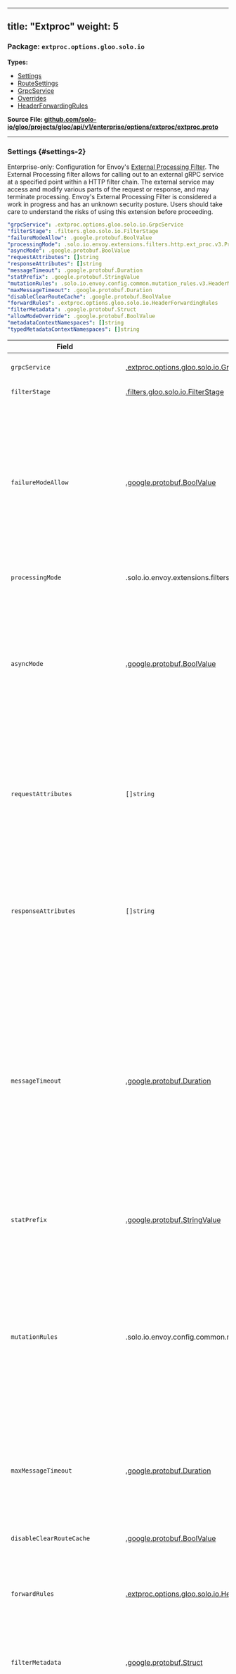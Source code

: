 
---
title: "Extproc"
weight: 5
---

<!-- Code generated by solo-kit. DO NOT EDIT. -->


### Package: `extproc.options.gloo.solo.io` 
**Types:**


- [Settings](#settings-2)
- [RouteSettings](#routesettings-1)
- [GrpcService](#grpcservice-3)
- [Overrides](#overrides)
- [HeaderForwardingRules](#headerforwardingrules)
  



**Source File: [github.com/solo-io/gloo/projects/gloo/api/v1/enterprise/options/extproc/extproc.proto](https://github.com/solo-io/gloo/blob/main/projects/gloo/api/v1/enterprise/options/extproc/extproc.proto)**





---
### Settings {#settings-2}

 
Enterprise-only: Configuration for Envoy's [External Processing Filter](https://www.envoyproxy.io/docs/envoy/latest/configuration/http/http_filters/ext_proc_filter).
The External Processing filter allows for calling out to an external gRPC service at a specified
point within a HTTP filter chain. The external service may access and modify various parts of the
request or response, and may terminate processing.
Envoy's External Processing Filter is considered a work in progress and has an unknown security posture.
Users should take care to understand the risks of using this extension before proceeding.

```yaml
"grpcService": .extproc.options.gloo.solo.io.GrpcService
"filterStage": .filters.gloo.solo.io.FilterStage
"failureModeAllow": .google.protobuf.BoolValue
"processingMode": .solo.io.envoy.extensions.filters.http.ext_proc.v3.ProcessingMode
"asyncMode": .google.protobuf.BoolValue
"requestAttributes": []string
"responseAttributes": []string
"messageTimeout": .google.protobuf.Duration
"statPrefix": .google.protobuf.StringValue
"mutationRules": .solo.io.envoy.config.common.mutation_rules.v3.HeaderMutationRules
"maxMessageTimeout": .google.protobuf.Duration
"disableClearRouteCache": .google.protobuf.BoolValue
"forwardRules": .extproc.options.gloo.solo.io.HeaderForwardingRules
"filterMetadata": .google.protobuf.Struct
"allowModeOverride": .google.protobuf.BoolValue
"metadataContextNamespaces": []string
"typedMetadataContextNamespaces": []string

```

| Field | Type | Description |
| ----- | ---- | ----------- | 
| `grpcService` | [.extproc.options.gloo.solo.io.GrpcService](../extproc.proto.sk/#grpcservice) | Required. Configuration for the gRPC service that the filter will communicate with. |
| `filterStage` | [.filters.gloo.solo.io.FilterStage](../../../../filters/stages.proto.sk/#filterstage) | Required. Where in the HTTP filter chain to insert the filter. |
| `failureModeAllow` | [.google.protobuf.BoolValue](https://developers.google.com/protocol-buffers/docs/reference/csharp/class/google/protobuf/well-known-types/bool-value) | By default, if the gRPC stream cannot be established, or if it is closed prematurely with an error, the filter will fail. Specifically, if the response headers have not yet been delivered, then it will return a 500 error downstream. If they have been delivered, then instead the HTTP stream to the downstream client will be reset. With this parameter set to true, however, then if the gRPC stream is prematurely closed or could not be opened, processing continues without error. |
| `processingMode` | .solo.io.envoy.extensions.filters.http.ext_proc.v3.ProcessingMode | Specifies default options for how HTTP headers, trailers, and bodies are sent. |
| `asyncMode` | [.google.protobuf.BoolValue](https://developers.google.com/protocol-buffers/docs/reference/csharp/class/google/protobuf/well-known-types/bool-value) | NOT CURRENTLY IMPLEMENTED. If true, send each part of the HTTP request or response specified by ProcessingMode asynchronously -- in other words, send the message on the gRPC stream and then continue filter processing. If false, which is the default, suspend filter execution after each message is sent to the remote service and wait up to "message_timeout" for a reply. |
| `requestAttributes` | `[]string` | NOT CURRENTLY IMPLEMENTED. Envoy provides a number of [attributes](https://www.envoyproxy.io/docs/envoy/latest/intro/arch_overview/advanced/attributes#arch-overview-attributes) for expressive policies. Each attribute name provided in this field will be matched against that list and populated in the request_headers message. See the [request attribute documentation](https://www.envoyproxy.io/docs/envoy/latest/intro/arch_overview/advanced/attributes#request-attributes) for the list of supported attributes and their types. |
| `responseAttributes` | `[]string` | NOT CURRENTLY IMPLEMENTED. Envoy provides a number of [attributes](https://www.envoyproxy.io/docs/envoy/latest/intro/arch_overview/advanced/attributes#arch-overview-attributes) for expressive policies. Each attribute name provided in this field will be matched against that list and populated in the response_headers message. See the [response attribute documentation](https://www.envoyproxy.io/docs/envoy/latest/intro/arch_overview/advanced/attributes#response-attributes) for the list of supported attributes and their types. |
| `messageTimeout` | [.google.protobuf.Duration](https://developers.google.com/protocol-buffers/docs/reference/csharp/class/google/protobuf/well-known-types/duration) | Specifies the timeout for each individual message sent on the stream when the filter is running in synchronous mode. Whenever the proxy sends a message on the stream that requires a response, it will reset this timer, and will stop processing and return an error (subject to the processing mode) if the timer expires before a matching response is received. There is no timeout when the filter is running in asynchronous mode. Value must be at least 0 seconds, and less than or equal to 3600 seconds. Zero is a valid value which means the timer will be triggered immediately. If not configured, default is 200 milliseconds. |
| `statPrefix` | [.google.protobuf.StringValue](https://developers.google.com/protocol-buffers/docs/reference/csharp/class/google/protobuf/well-known-types/string-value) | Optional additional prefix to use when emitting statistics. This allows distinguishing between statistics emitted by multiple *ext_proc* filters in an HTTP filter chain. |
| `mutationRules` | .solo.io.envoy.config.common.mutation_rules.v3.HeaderMutationRules | Rules that determine what modifications an external processing server may make to message headers. If not set, all headers may be modified except for "host", ":authority", ":scheme", ":method", and headers that start with the header prefix set via [header_prefix](https://www.envoyproxy.io/docs/envoy/latest/api-v3/config/bootstrap/v3/bootstrap.proto#envoy-v3-api-field-config-bootstrap-v3-bootstrap-header-prefix) (which is usually "x-envoy"). Note that changing headers such as "host" or ":authority" may not in itself change Envoy's routing decision, as routes can be cached. To also force the route to be recomputed, set the [clear_route_cache](https://www.envoyproxy.io/docs/envoy/latest/api-v3/service/ext_proc/v3/external_processor.proto#envoy-v3-api-field-service-ext-proc-v3-commonresponse-clear-route-cache) field to true in the same response. |
| `maxMessageTimeout` | [.google.protobuf.Duration](https://developers.google.com/protocol-buffers/docs/reference/csharp/class/google/protobuf/well-known-types/duration) | Specify the upper bound of [override_message_timeout](https://www.envoyproxy.io/docs/envoy/latest/api-v3/service/ext_proc/v3/external_processor.proto#envoy-v3-api-field-service-ext-proc-v3-processingresponse-override-message-timeout). If not specified, by default it is 0, which will effectively disable the `override_message_timeout` API. Value must be greater than or equal to the `messageTimeout` and less than or equal to 3600 seconds. |
| `disableClearRouteCache` | [.google.protobuf.BoolValue](https://developers.google.com/protocol-buffers/docs/reference/csharp/class/google/protobuf/well-known-types/bool-value) | Prevents clearing the route-cache when the [clear_route_cache](https://www.envoyproxy.io/docs/envoy/latest/api-v3/service/ext_proc/v3/external_processor.proto#envoy-v3-api-field-service-ext-proc-v3-commonresponse-clear-route-cache) field is set in an external processor response. |
| `forwardRules` | [.extproc.options.gloo.solo.io.HeaderForwardingRules](../extproc.proto.sk/#headerforwardingrules) | Allow headers matching the `forward_rules` to be forwarded to the external processing server. If not set, all headers are forwarded to the external processing server. |
| `filterMetadata` | [.google.protobuf.Struct](https://developers.google.com/protocol-buffers/docs/reference/csharp/class/google/protobuf/well-known-types/struct) | Additional metadata to be added to the filter state for logging purposes. The metadata will be added to StreamInfo's filter state under the namespace corresponding to the ext_proc filter name. |
| `allowModeOverride` | [.google.protobuf.BoolValue](https://developers.google.com/protocol-buffers/docs/reference/csharp/class/google/protobuf/well-known-types/bool-value) | If `allow_mode_override` is set to true, the filter config [processing_mode](https://www.envoyproxy.io/docs/envoy/latest/api-v3/extensions/filters/http/ext_proc/v3/ext_proc.proto#envoy-v3-api-field-extensions-filters-http-ext-proc-v3-externalprocessor-processing-mode) can be overridden by the response message from the external processing server [mode_override](https://www.envoyproxy.io/docs/envoy/latest/api-v3/service/ext_proc/v3/external_processor.proto#envoy-v3-api-field-service-ext-proc-v3-processingresponse-mode-override). If not set, `mode_override` API in the response message will be ignored. |
| `metadataContextNamespaces` | `[]string` | Specifies a list of metadata namespaces whose values, if present, will be passed to the ext_proc service as an opaque *protobuf::Struct*. |
| `typedMetadataContextNamespaces` | `[]string` | Specifies a list of metadata namespaces whose values, if present, will be passed to the ext_proc service. typed_filter_metadata is passed as an `protobuf::Any`. It works in a way similar to `metadata_context_namespaces` but allows envoy and external processing server to share the protobuf message definition in order to do a safe parsing. |




---
### RouteSettings {#routesettings-1}

 
External processor settings that can be configured on a virtual host or route.

```yaml
"disabled": .google.protobuf.BoolValue
"overrides": .extproc.options.gloo.solo.io.Overrides

```

| Field | Type | Description |
| ----- | ---- | ----------- | 
| `disabled` | [.google.protobuf.BoolValue](https://developers.google.com/protocol-buffers/docs/reference/csharp/class/google/protobuf/well-known-types/bool-value) | Set to true to disable the External Processing filter for this virtual host or route. Setting this value to false is not supported. Only one of `disabled` or `overrides` can be set. |
| `overrides` | [.extproc.options.gloo.solo.io.Overrides](../extproc.proto.sk/#overrides) | Override specific configuration for this virtual host or route. If a route specifies overrides, it will override the disabled flag of its parent virtual host. Only one of `overrides` or `disabled` can be set. |




---
### GrpcService {#grpcservice-3}



```yaml
"extProcServerRef": .core.solo.io.ResourceRef
"authority": .google.protobuf.StringValue
"retryPolicy": .solo.io.envoy.config.core.v3.RetryPolicy
"timeout": .google.protobuf.Duration
"initialMetadata": []solo.io.envoy.config.core.v3.HeaderValue

```

| Field | Type | Description |
| ----- | ---- | ----------- | 
| `extProcServerRef` | [.core.solo.io.ResourceRef](../../../../../../../../../solo-kit/api/v1/ref.proto.sk/#resourceref) | A reference to the Upstream representing the external processor gRPC server. See https://www.envoyproxy.io/docs/envoy/latest/api-v3/service/ext_proc/v3/external_processor.proto for details. |
| `authority` | [.google.protobuf.StringValue](https://developers.google.com/protocol-buffers/docs/reference/csharp/class/google/protobuf/well-known-types/string-value) | The `:authority` header in the grpc request. If this field is not set, the authority header value will be the cluster name. Note that this authority does not override the SNI. The SNI is provided by the transport socket of the cluster. |
| `retryPolicy` | .solo.io.envoy.config.core.v3.RetryPolicy | Indicates the retry policy for re-establishing the gRPC stream This field is optional. If max interval is not provided, it will be set to ten times the provided base interval. Currently only supported for xDS gRPC streams. If not set, xDS gRPC streams default base interval:500ms, maximum interval:30s will be applied. |
| `timeout` | [.google.protobuf.Duration](https://developers.google.com/protocol-buffers/docs/reference/csharp/class/google/protobuf/well-known-types/duration) | The timeout for the gRPC request. This is the timeout for a specific request. |
| `initialMetadata` | []solo.io.envoy.config.core.v3.HeaderValue | Additional metadata to include in streams initiated to the GrpcService. This can be used for scenarios in which additional ad hoc authorization headers (e.g. `x-foo-bar: baz-key`) are to be injected. For more information, including details on header value syntax, see the documentation on [custom request headers](https://www.envoyproxy.io/docs/envoy/latest/configuration/http/http_conn_man/headers#config-http-conn-man-headers-custom-request-headers). |




---
### Overrides {#overrides}



```yaml
"processingMode": .solo.io.envoy.extensions.filters.http.ext_proc.v3.ProcessingMode
"asyncMode": .google.protobuf.BoolValue
"requestAttributes": []string
"responseAttributes": []string
"grpcService": .extproc.options.gloo.solo.io.GrpcService
"metadataContextNamespaces": []string
"typedMetadataContextNamespaces": []string

```

| Field | Type | Description |
| ----- | ---- | ----------- | 
| `processingMode` | .solo.io.envoy.extensions.filters.http.ext_proc.v3.ProcessingMode | Set a different processing mode for this virtual host or route than the default. |
| `asyncMode` | [.google.protobuf.BoolValue](https://developers.google.com/protocol-buffers/docs/reference/csharp/class/google/protobuf/well-known-types/bool-value) | NOT CURRENTLY IMPLEMENTED. Set a different asynchronous processing option than the default. |
| `requestAttributes` | `[]string` | NOT FINALIZED UPSTREAM use at your own upgrade risk Set different optional attributes than the default setting of the `request_attributes` field. |
| `responseAttributes` | `[]string` | NOT FINALIZED UPSTREAM use at your own upgrade risk Set different optional properties than the default setting of the `response_attributes` field. |
| `grpcService` | [.extproc.options.gloo.solo.io.GrpcService](../extproc.proto.sk/#grpcservice) | Set a different gRPC service for this virtual host or route than the default. |
| `metadataContextNamespaces` | `[]string` | Specifies a list of metadata namespaces whose values, if present, will be passed to the ext_proc service as an opaque *protobuf::Struct*. |
| `typedMetadataContextNamespaces` | `[]string` | Specifies a list of metadata namespaces whose values, if present, will be passed to the ext_proc service. typed_filter_metadata is passed as an `protobuf::Any`. It works in a way similar to `metadata_context_namespaces` but allows envoy and external processing server to share the protobuf message definition in order to do a safe parsing. |




---
### HeaderForwardingRules {#headerforwardingrules}

 
The HeaderForwardingRules structure specifies what headers are
allowed to be forwarded to the external processing server.
See https://www.envoyproxy.io/docs/envoy/latest/api-v3/extensions/filters/http/ext_proc/v3/ext_proc.proto#extensions-filters-http-ext-proc-v3-headerforwardingrules
for details.

```yaml
"allowedHeaders": .solo.io.envoy.type.matcher.v3.ListStringMatcher
"disallowedHeaders": .solo.io.envoy.type.matcher.v3.ListStringMatcher

```

| Field | Type | Description |
| ----- | ---- | ----------- | 
| `allowedHeaders` | .solo.io.envoy.type.matcher.v3.ListStringMatcher | If set, specifically allow any header in this list to be forwarded to the external processing server. This can be overridden by the below `disallowed_headers`. |
| `disallowedHeaders` | .solo.io.envoy.type.matcher.v3.ListStringMatcher | If set, specifically disallow any header in this list to be forwarded to the external processing server. This overrides the above `allowed_headers` if a header matches both. NOT CURRENTLY IMPLEMENTED. |





<!-- Start of HubSpot Embed Code -->
<script type="text/javascript" id="hs-script-loader" async defer src="//js.hs-scripts.com/5130874.js"></script>
<!-- End of HubSpot Embed Code -->

